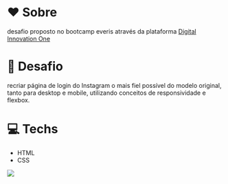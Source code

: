 <br />

# ❤️ Sobre

desafio proposto no bootcamp everis através da plataforma <a href="https://digitalinnovation.one/"> Digital Innovation One</a>

#  🧠 Desafio

recriar página de login do Instagram o mais fiel possível do modelo original, tanto para desktop e mobile, utilizando conceitos de responsividade e flexbox. 

# 💻 Techs

- HTML
- CSS

<img src="login-insta">
